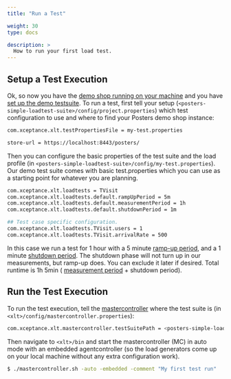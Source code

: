 ```yaml
---
title: "Run a Test"

weight: 30
type: docs

description: >
  How to run your first load test.
---
```


## Setup a Test Execution

Ok, so now you have the [demo shop running on your machine](../20-demo-application/) and you have [set up the demo testsuite](../30-demo-test-suite/). To run a test, first tell your setup (`<posters-simple-loadtest-suite>/config/project.properties`) which test configuration to use and where to find your Posters demo shop instance:

```bash
com.xceptance.xlt.testPropertiesFile = my-test.properties

store-url = https://localhost:8443/posters/
```

Then you can configure the basic properties of the test suite and the load profile (in `<posters-simple-loadtest-suite>/config/my-test.properties`). Our demo test suite comes with basic test.properties which you can use as a starting point for whatever you are planning.

```bash
com.xceptance.xlt.loadtests = TVisit
com.xceptance.xlt.loadtests.default.rampUpPeriod = 5m
com.xceptance.xlt.loadtests.default.measurementPeriod = 1h
com.xceptance.xlt.loadtests.default.shutdownPeriod = 1m

## Test case specific configuration.
com.xceptance.xlt.loadtests.TVisit.users = 1
com.xceptance.xlt.loadtests.TVisit.arrivalRate = 500
```

In this case we run a test for 1 hour with a 5 minute [ramp-up period](../../glossary/#ramp-up-period-xlt), and a 1 minute [shutdown period](../../glossary/#shutdown-period-xlt). The shutdown phase will not turn up in our measurements, but ramp-up does. You can exclude it later if desired. Total runtime is 1h 5min ( [measurement period](../../glossary/#measurement-period-xlt) + shutdown period).

## Run the Test Execution

To run the test execution, tell the [mastercontroller](../../manual/490-environment-configuration/#mastercontroller-configuration) where the test suite is (in `<xlt>/config/mastercontroller.properties`):

```bash
com.xceptance.xlt.mastercontroller.testSuitePath = <posters-simple-loadtest-suite>
```

Then navigate to `<xlt>/bin` and start the mastercontroller (MC) in auto mode with an embedded agentcontroller (so the load generators come up on your local machine without any extra configuration work). 

```bash
$ ./mastercontroller.sh -auto -embedded -comment "My first test run"
```